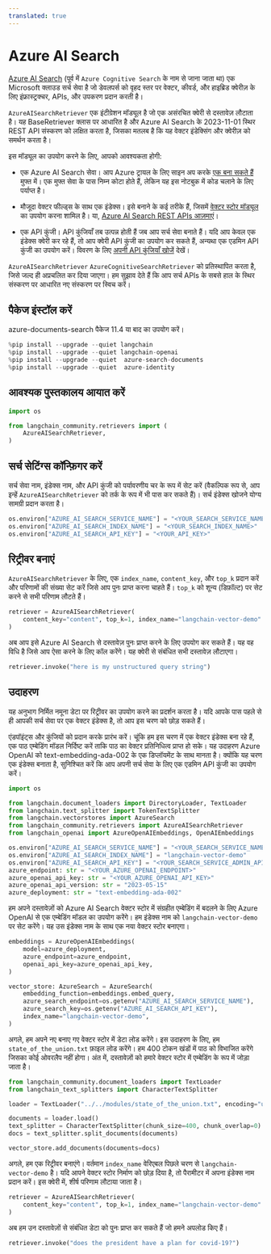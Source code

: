 ```yaml
---
translated: true
---
```


# Azure AI Search

[Azure AI Search](https://learn.microsoft.com/azure/search/search-what-is-azure-search) (पूर्व में `Azure Cognitive Search` के नाम से जाना जाता था) एक Microsoft क्लाउड सर्च सेवा है जो डेवलपर्स को वृहद स्तर पर वेक्टर, कीवर्ड, और हाइब्रिड क्वेरीज़ के लिए इंफ्रास्ट्रक्चर, APIs, और उपकरण प्रदान करती है।

`AzureAISearchRetriever` एक इंटीग्रेशन मॉड्यूल है जो एक असंरचित क्वेरी से दस्तावेज़ लौटाता है। यह BaseRetriever क्लास पर आधारित है और Azure AI Search के 2023-11-01 स्थिर REST API संस्करण को लक्षित करता है, जिसका मतलब है कि यह वेक्टर इंडेक्सिंग और क्वेरीज़ को समर्थन करता है।

इस मॉड्यूल का उपयोग करने के लिए, आपको आवश्यकता होगी:

+ एक Azure AI Search सेवा। आप Azure ट्रायल के लिए साइन अप करके [एक बना सकते हैं](https://learn.microsoft.com/azure/search/search-create-service-portal) मुफ्त में। एक मुफ्त सेवा के पास निम्न कोटा होते हैं, लेकिन यह इस नोटबुक में कोड चलाने के लिए पर्याप्त है।

+ मौजूदा वेक्टर फील्ड्स के साथ एक इंडेक्स। इसे बनाने के कई तरीके हैं, जिसमें [वेक्टर स्टोर मॉड्यूल](../vectorstores/azuresearch.md) का उपयोग करना शामिल है। या, [Azure AI Search REST APIs आज़माएं](https://learn.microsoft.com/azure/search/search-get-started-vector)।

+ एक API कुंजी। API कुंजियाँ तब उत्पन्न होती हैं जब आप सर्च सेवा बनाते हैं। यदि आप केवल एक इंडेक्स क्वेरी कर रहे हैं, तो आप क्वेरी API कुंजी का उपयोग कर सकते हैं, अन्यथा एक एडमिन API कुंजी का उपयोग करें। विवरण के लिए [अपनी API कुंजियाँ खोजें](https://learn.microsoft.com/azure/search/search-security-api-keys?tabs=rest-use%2Cportal-find%2Cportal-query#find-existing-keys) देखें।

`AzureAISearchRetriever` `AzureCognitiveSearchRetriever` को प्रतिस्थापित करता है, जिसे जल्द ही अप्रचलित कर दिया जाएगा। हम सुझाव देते हैं कि आप सर्च APIs के सबसे हाल के स्थिर संस्करण पर आधारित नए संस्करण पर स्विच करें।

## पैकेज इंस्टॉल करें

azure-documents-search पैकेज 11.4 या बाद का उपयोग करें।

```python
%pip install --upgrade --quiet langchain
%pip install --upgrade --quiet langchain-openai
%pip install --upgrade --quiet  azure-search-documents
%pip install --upgrade --quiet  azure-identity
```

## आवश्यक पुस्तकालय आयात करें

```python
import os

from langchain_community.retrievers import (
    AzureAISearchRetriever,
)
```

## सर्च सेटिंग्स कॉन्फ़िगर करें

सर्च सेवा नाम, इंडेक्स नाम, और API कुंजी को पर्यावरणीय चर के रूप में सेट करें (वैकल्पिक रूप से, आप इन्हें `AzureAISearchRetriever` को तर्क के रूप में भी पास कर सकते हैं)। सर्च इंडेक्स खोजने योग्य सामग्री प्रदान करता है।

```python
os.environ["AZURE_AI_SEARCH_SERVICE_NAME"] = "<YOUR_SEARCH_SERVICE_NAME>"
os.environ["AZURE_AI_SEARCH_INDEX_NAME"] = "<YOUR_SEARCH_INDEX_NAME>"
os.environ["AZURE_AI_SEARCH_API_KEY"] = "<YOUR_API_KEY>"
```

## रिट्रीवर बनाएं

`AzureAISearchRetriever` के लिए, एक `index_name`, `content_key`, और `top_k` प्रदान करें और परिणामों की संख्या सेट करें जिसे आप पुनः प्राप्त करना चाहते हैं। `top_k` को शून्य (डिफ़ॉल्ट) पर सेट करने से सभी परिणाम लौटते हैं।

```python
retriever = AzureAISearchRetriever(
    content_key="content", top_k=1, index_name="langchain-vector-demo"
)
```

अब आप इसे Azure AI Search से दस्तावेज़ पुनः प्राप्त करने के लिए उपयोग कर सकते हैं। यह वह विधि है जिसे आप ऐसा करने के लिए कॉल करेंगे। यह क्वेरी से संबंधित सभी दस्तावेज़ लौटाएगा।

```python
retriever.invoke("here is my unstructured query string")
```

## उदाहरण

यह अनुभाग निर्मित नमूना डेटा पर रिट्रीवर का उपयोग करने का प्रदर्शन करता है। यदि आपके पास पहले से ही आपकी सर्च सेवा पर एक वेक्टर इंडेक्स है, तो आप इस चरण को छोड़ सकते हैं।

एंडपॉइंट्स और कुंजियों को प्रदान करके प्रारंभ करें। चूंकि हम इस चरण में एक वेक्टर इंडेक्स बना रहे हैं, एक पाठ एम्बेडिंग मॉडल निर्दिष्ट करें ताकि पाठ का वेक्टर प्रतिनिधित्व प्राप्त हो सके। यह उदाहरण Azure OpenAI को text-embedding-ada-002 के एक डिप्लॉयमेंट के साथ मानता है। क्योंकि यह चरण एक इंडेक्स बनाता है, सुनिश्चित करें कि आप अपनी सर्च सेवा के लिए एक एडमिन API कुंजी का उपयोग करें।

```python
import os

from langchain.document_loaders import DirectoryLoader, TextLoader
from langchain.text_splitter import TokenTextSplitter
from langchain.vectorstores import AzureSearch
from langchain_community.retrievers import AzureAISearchRetriever
from langchain_openai import AzureOpenAIEmbeddings, OpenAIEmbeddings

os.environ["AZURE_AI_SEARCH_SERVICE_NAME"] = "<YOUR_SEARCH_SERVICE_NAME>"
os.environ["AZURE_AI_SEARCH_INDEX_NAME"] = "langchain-vector-demo"
os.environ["AZURE_AI_SEARCH_API_KEY"] = "<YOUR_SEARCH_SERVICE_ADMIN_API_KEY>"
azure_endpoint: str = "<YOUR_AZURE_OPENAI_ENDPOINT>"
azure_openai_api_key: str = "<YOUR_AZURE_OPENAI_API_KEY>"
azure_openai_api_version: str = "2023-05-15"
azure_deployment: str = "text-embedding-ada-002"
```

हम अपने दस्तावेज़ों को Azure AI Search वेक्टर स्टोर में संग्रहीत एम्बेडिंग में बदलने के लिए Azure OpenAI से एक एम्बेडिंग मॉडल का उपयोग करेंगे। हम इंडेक्स नाम को `langchain-vector-demo` पर सेट करेंगे। यह उस इंडेक्स नाम के साथ एक नया वेक्टर स्टोर बनाएगा।

```python
embeddings = AzureOpenAIEmbeddings(
    model=azure_deployment,
    azure_endpoint=azure_endpoint,
    openai_api_key=azure_openai_api_key,
)

vector_store: AzureSearch = AzureSearch(
    embedding_function=embeddings.embed_query,
    azure_search_endpoint=os.getenv("AZURE_AI_SEARCH_SERVICE_NAME"),
    azure_search_key=os.getenv("AZURE_AI_SEARCH_API_KEY"),
    index_name="langchain-vector-demo",
)
```

अगले, हम अपने नए बनाए गए वेक्टर स्टोर में डेटा लोड करेंगे। इस उदाहरण के लिए, हम `state_of_the_union.txt` फ़ाइल लोड करेंगे। हम 400 टोकन खंडों में पाठ को विभाजित करेंगे जिसका कोई ओवरलैप नहीं होगा। अंत में, दस्तावेज़ों को हमारे वेक्टर स्टोर में एम्बेडिंग के रूप में जोड़ा जाता है।

```python
from langchain_community.document_loaders import TextLoader
from langchain_text_splitters import CharacterTextSplitter

loader = TextLoader("../../modules/state_of_the_union.txt", encoding="utf-8")

documents = loader.load()
text_splitter = CharacterTextSplitter(chunk_size=400, chunk_overlap=0)
docs = text_splitter.split_documents(documents)

vector_store.add_documents(documents=docs)
```

अगले, हम एक रिट्रीवर बनाएंगे। वर्तमान `index_name` वेरिएबल पिछले चरण से `langchain-vector-demo` है। यदि आपने वेक्टर स्टोर निर्माण को छोड़ दिया है, तो पैरामीटर में अपना इंडेक्स नाम प्रदान करें। इस क्वेरी में, शीर्ष परिणाम लौटाया जाता है।

```python
retriever = AzureAISearchRetriever(
    content_key="content", top_k=1, index_name="langchain-vector-demo"
)
```

अब हम उन दस्तावेज़ों से संबंधित डेटा को पुनः प्राप्त कर सकते हैं जो हमने अपलोड किए हैं।

```python
retriever.invoke("does the president have a plan for covid-19?")
```
